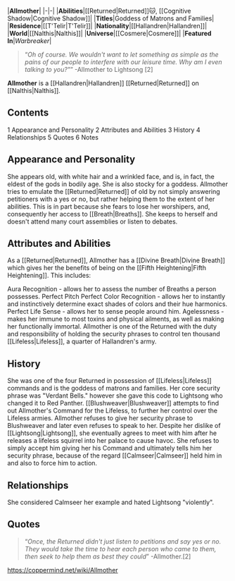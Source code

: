 |**Allmother**|
|-|-|
|**Abilities**|[[Returned\|Returned]]🐱︎, [[Cognitive Shadow\|Cognitive Shadow]]|
|**Titles**|Goddess of Matrons and Families|
|**Residence**|[[T'Telir\|T'Telir]]|
|**Nationality**|[[Hallandren\|Hallandren]]|
|**World**|[[Nalthis\|Nalthis]]|
|**Universe**|[[Cosmere\|Cosmere]]|
|**Featured In**|*Warbreaker*|

>“*Oh of course. We wouldn't want to let something as simple as the pains of our people to interfere with our leisure time. Why am I even talking to you?"*”
\-Allmother to Lightsong [2]


**Allmother** is a [[Hallandren\|Hallandren]] [[Returned\|Returned]] on [[Nalthis\|Nalthis]].

## Contents

1 Appearance and Personality
2 Attributes and Abilities
3 History
4 Relationships
5 Quotes
6 Notes


## Appearance and Personality
She appears old, with white hair and a wrinkled face, and is, in fact, the eldest of the gods in bodily age. She is also stocky for a goddess. Allmother tries to emulate the [[Returned\|Returned]] of old by not simply answering petitioners with a yes or no, but rather helping them to the extent of her abilities. This is in part because she fears to lose her worshipers, and, consequently her access to [[Breath\|Breaths]]. She keeps to herself and doesn't attend many court assemblies or listen to debates.

## Attributes and Abilities
As a [[Returned\|Returned]], Allmother has a [[Divine Breath\|Divine Breath]] which gives her the benefits of being on the [[Fifth Heightening\|Fifth Heightening]]. This includes:

Aura Recognition - allows her to assess the number of Breaths a person possesses.
Perfect Pitch
Perfect Color Recognition - allows her to instantly and instinctively determine exact shades of colors and their hue harmonics.
Perfect Life Sense - allows her to sense people around him.
Agelessness - makes her immune to most toxins and physical ailments, as well as making her functionally immortal.
Allmother is one of the Returned with the duty and responsibility of holding the security phrases to control ten thousand [[Lifeless\|Lifeless]], a quarter of Hallandren's army. 

## History
She was one of the four Returned in possession of [[Lifeless\|Lifeless]] commands and is the goddess of matrons and families. Her core security phrase was "Verdant Bells." however she gave this code to Lightsong who changed it to Red Panther.
[[Blushweaver\|Blushweaver]] attempts to find out Allmother's Command for the Lifeless, to further her control over the Lifeless armies. Allmother refuses to give her security phrase to Blushweaver  and later even refuses to speak to her.
Despite her dislike of [[Lightsong\|Lightsong]], she eventually agrees to meet with him after he releases a lifeless squirrel into her palace to cause havoc. She refuses to simply accept him giving her his Command and ultimately tells him her security phrase, because of the regard [[Calmseer\|Calmseer]] held him in and also to force him to action.

## Relationships
She considered Calmseer her example and hated Lightsong "violently". 

## Quotes
>“*Once, the Returned didn't just listen to petitions and say yes or no. They would take the time to hear each person who came to them, then seek to help them as best they could*”
\-Allmother.[2]




https://coppermind.net/wiki/Allmother